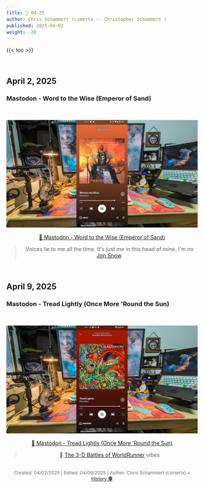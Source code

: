 ```yaml
---
title: 🎸 04-25
author: Chris Schammert (csmertx -- Christopher Schammert )
published: 2025-04-02
weight: -20
---
```


<!-- The content of this website was written by Christopher Schammert aka Chris Schammert -->

{{< toc >}}

<br />

## April 2, 2025
### Mastodon - Word to the Wise (Emperor of Sand)

<br />
<div style="text-align: center;">

![albumimg](/Blog/music/images/mastadon_emperor_of_sand.jpg "Mastodon - Emperor of Sand - Spotify Screenshot")
<br />

[🔗 Mastodon - Word to the Wise (Emperor of Sand)](https://www.youtube.com/watch?v=Q-mIVQO3Y3I "YouTube \ Mastodon - Word to the Wise (Emperor of Sand)")

> Voices lie to me all the time. It's just me in this head of mine. I'm no [Jon Snow](https://en.wikipedia.org/wiki/Jon_Snow_(character) "Wikipedia.org / Jon Snow (character)").

</div>
<br />

## April 9, 2025
### Mastodon - Tread Lightly (Once More 'Round the Sun)

<br />
<div style="text-align: center;">

![albumimg](/Blog/music/images/mastodon_once_more_round_the_sun.jpg "Mastodon - Once More 'Round the Sun - Spotify Screenshot")
<br />

[🔗 Mastodon - Tread Lightly (Once More 'Round the Sun)](https://www.youtube.com/watch?v=qwOtnTL5Uec "YouTube \ Mastodon - Tread Lightly (Once More 'Round the Sun)")

> 🔗 [The 3-D Battles of WorldRunner](https://en.wikipedia.org/wiki/The_3-D_Battles_of_WorldRunner "Wikipedia.org / The 3-D Battles of WorldRunner") vibes

</div>
<br />

<div style="text-align: center; font-size:12px; color:dimgray">
    Created: 04/02/2025 | Edited: 04/09/2025 | Author: Chris Schammert (csmertx) • 
    <a href="https://github.com/csmertx/csmertx.github.io/commits/main/content/Blog/music/2025/0425.md" 
       title="Github.com | csmertx \ csmertx.github.io \ commits \ main \ content \ Blog \ Music \ 2025 \ 04-2025">
       History 🕵️
    </a>
</div>